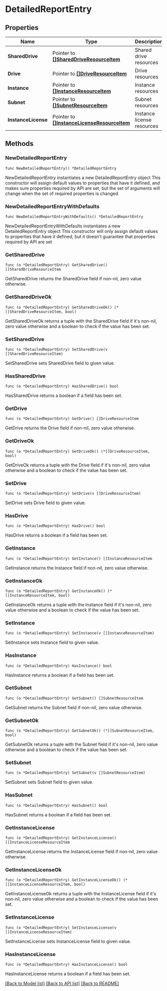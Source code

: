 # DetailedReportEntry

## Properties

Name | Type | Description | Notes
------------ | ------------- | ------------- | -------------
**SharedDrive** | Pointer to [**[]SharedDriveResourceItem**](SharedDriveResourceItem.md) | Shared drive resources | [optional] 
**Drive** | Pointer to [**[]DriveResourceItem**](DriveResourceItem.md) | Drive resources | [optional] 
**Instance** | Pointer to [**[]InstanceResourceItem**](InstanceResourceItem.md) | Instance resources | [optional] 
**Subnet** | Pointer to [**[]SubnetResourceItem**](SubnetResourceItem.md) | Subnet resources | [optional] 
**InstanceLicense** | Pointer to [**[]InstanceLicenseResourceItem**](InstanceLicenseResourceItem.md) | Instance license resources | [optional] 

## Methods

### NewDetailedReportEntry

`func NewDetailedReportEntry() *DetailedReportEntry`

NewDetailedReportEntry instantiates a new DetailedReportEntry object
This constructor will assign default values to properties that have it defined,
and makes sure properties required by API are set, but the set of arguments
will change when the set of required properties is changed

### NewDetailedReportEntryWithDefaults

`func NewDetailedReportEntryWithDefaults() *DetailedReportEntry`

NewDetailedReportEntryWithDefaults instantiates a new DetailedReportEntry object
This constructor will only assign default values to properties that have it defined,
but it doesn't guarantee that properties required by API are set

### GetSharedDrive

`func (o *DetailedReportEntry) GetSharedDrive() []SharedDriveResourceItem`

GetSharedDrive returns the SharedDrive field if non-nil, zero value otherwise.

### GetSharedDriveOk

`func (o *DetailedReportEntry) GetSharedDriveOk() (*[]SharedDriveResourceItem, bool)`

GetSharedDriveOk returns a tuple with the SharedDrive field if it's non-nil, zero value otherwise
and a boolean to check if the value has been set.

### SetSharedDrive

`func (o *DetailedReportEntry) SetSharedDrive(v []SharedDriveResourceItem)`

SetSharedDrive sets SharedDrive field to given value.

### HasSharedDrive

`func (o *DetailedReportEntry) HasSharedDrive() bool`

HasSharedDrive returns a boolean if a field has been set.

### GetDrive

`func (o *DetailedReportEntry) GetDrive() []DriveResourceItem`

GetDrive returns the Drive field if non-nil, zero value otherwise.

### GetDriveOk

`func (o *DetailedReportEntry) GetDriveOk() (*[]DriveResourceItem, bool)`

GetDriveOk returns a tuple with the Drive field if it's non-nil, zero value otherwise
and a boolean to check if the value has been set.

### SetDrive

`func (o *DetailedReportEntry) SetDrive(v []DriveResourceItem)`

SetDrive sets Drive field to given value.

### HasDrive

`func (o *DetailedReportEntry) HasDrive() bool`

HasDrive returns a boolean if a field has been set.

### GetInstance

`func (o *DetailedReportEntry) GetInstance() []InstanceResourceItem`

GetInstance returns the Instance field if non-nil, zero value otherwise.

### GetInstanceOk

`func (o *DetailedReportEntry) GetInstanceOk() (*[]InstanceResourceItem, bool)`

GetInstanceOk returns a tuple with the Instance field if it's non-nil, zero value otherwise
and a boolean to check if the value has been set.

### SetInstance

`func (o *DetailedReportEntry) SetInstance(v []InstanceResourceItem)`

SetInstance sets Instance field to given value.

### HasInstance

`func (o *DetailedReportEntry) HasInstance() bool`

HasInstance returns a boolean if a field has been set.

### GetSubnet

`func (o *DetailedReportEntry) GetSubnet() []SubnetResourceItem`

GetSubnet returns the Subnet field if non-nil, zero value otherwise.

### GetSubnetOk

`func (o *DetailedReportEntry) GetSubnetOk() (*[]SubnetResourceItem, bool)`

GetSubnetOk returns a tuple with the Subnet field if it's non-nil, zero value otherwise
and a boolean to check if the value has been set.

### SetSubnet

`func (o *DetailedReportEntry) SetSubnet(v []SubnetResourceItem)`

SetSubnet sets Subnet field to given value.

### HasSubnet

`func (o *DetailedReportEntry) HasSubnet() bool`

HasSubnet returns a boolean if a field has been set.

### GetInstanceLicense

`func (o *DetailedReportEntry) GetInstanceLicense() []InstanceLicenseResourceItem`

GetInstanceLicense returns the InstanceLicense field if non-nil, zero value otherwise.

### GetInstanceLicenseOk

`func (o *DetailedReportEntry) GetInstanceLicenseOk() (*[]InstanceLicenseResourceItem, bool)`

GetInstanceLicenseOk returns a tuple with the InstanceLicense field if it's non-nil, zero value otherwise
and a boolean to check if the value has been set.

### SetInstanceLicense

`func (o *DetailedReportEntry) SetInstanceLicense(v []InstanceLicenseResourceItem)`

SetInstanceLicense sets InstanceLicense field to given value.

### HasInstanceLicense

`func (o *DetailedReportEntry) HasInstanceLicense() bool`

HasInstanceLicense returns a boolean if a field has been set.


[[Back to Model list]](../README.md#documentation-for-models) [[Back to API list]](../README.md#documentation-for-api-endpoints) [[Back to README]](../README.md)


